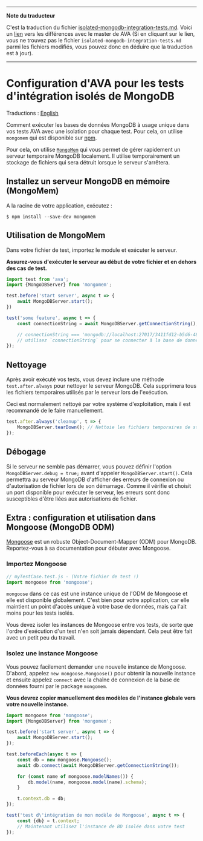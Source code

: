 ___
**Note du traducteur**

C'est la traduction du fichier [isolated-mongodb-integration-tests.md](https://github.com/avajs/ava/blob/master/docs/recipes/isolated-mongodb-integration-tests.md). Voici un [lien](https://github.com/avajs/ava/compare/0b4707181cf03dae1934d35c77102ba8e2618a03...master#diff-fa5b24a10aa6bb9abd440902e222e84c) vers les différences avec le master de AVA (Si en cliquant sur le lien, vous ne trouvez pas le fichier `isolated-mongodb-integration-tests.md` parmi les fichiers modifiés, vous pouvez donc en déduire que la traduction est à jour).
___
# Configuration d'AVA pour les tests d'intégration isolés de MongoDB

Traductions : [English](https://github.com/avajs/ava/blob/master/docs/recipes/isolated-mongodb-integration-tests.md)

Comment exécuter les bases de données MongoDB à usage unique dans vos tests AVA avec une isolation pour chaque test. Pour cela, on utilise `mongomem` qui est disponible sur [npm](https://www.npmjs.com/package/mongomem).

Pour cela, on utilise [`MongoMem`](https://github.com/CImrie/mongomem) qui vous permet de gérer rapidement un serveur temporaire MongoDB localement. Il utilise temporairement un stockage de fichiers qui sera détruit lorsque le serveur s'arrêtera.


## Installez un serveur MongoDB en mémoire (MongoMem)

A la racine de votre application, exécutez :

```console
$ npm install --save-dev mongomem
```


## Utilisation de MongoMem

Dans votre fichier de test, importez le module et exécuter le serveur.
 
**Assurez-vous d'exécuter le serveur au début de votre fichier et en dehors des cas de test.**

```js
import test from 'ava';
import {MongoDBServer} from 'mongomem';

test.before('start server', async t => {
	await MongoDBServer.start();
})

test('some feature', async t => {
	const connectionString = await MongoDBServer.getConnectionString();

	// connectionString === 'mongodb://localhost:27017/3411fd12-b5d6-4860-854c-5bbdb011cb93'
	// utilisez `connectionString` pour se connecter à la base de données avec un client de votre choix. Regardez ci-dessous pour une utilisation avec Mongoose.
});
```


## Nettoyage

Après avoir exécuté vos tests, vous devez inclure une méthode `test.after.always` pour nettoyer le serveur MongoDB. Cela supprimera tous les fichiers temporaires utilisés par le serveur lors de l'exécution.

Ceci est normalement nettoyé par votre système d'exploitation, mais il est recommandé de le faire manuellement.

```js
test.after.always('cleanup', t => {
	MongoDBServer.tearDown(); // Nettoie les fichiers temporaires de stockage
});
```


## Débogage

Si le serveur ne semble pas démarrer, vous pouvez définir l'option `MongoDBServer.debug = true;` avant d'appeler `MongoDBServer.start()`. Cela permettra au serveur MongoDB d'afficher des erreurs de connexion ou d'autorisation de fichier lors de son démarrage. Comme il vérifie et choisit un port disponible pour exécuter le serveur, les erreurs sont donc susceptibles d'être liées aux autorisations de fichier.


## Extra : configuration et utilisation dans Mongoose (MongoDB ODM)

[Mongoose](http://mongoosejs.com) est un robuste Object-Document-Mapper (ODM) pour MongoDB. Reportez-vous à sa documentation pour débuter avec Mongoose.

### Importez Mongoose

```javascript
// myTestCase.test.js - (Votre fichier de test !)
import mongoose from 'mongoose';
```

`mongoose` dans ce cas est une instance unique de l'ODM de Mongoose et elle est disponible globalement. C'est bien pour votre application, car elle maintient un point d'accès unique à votre base de données, mais ça l'ait moins pour les tests isolés.

Vous devez isoler les instances de Mongoose entre vos tests, de sorte que l'ordre d'exécution d'un test n'en soit jamais dépendant. Cela peut être fait avec un petit peu du travail.

### Isolez une instance Mongoose

Vous pouvez facilement demander une nouvelle instance de Mongoose. D'abord, appelez `new mongoose.Mongoose()` pour obtenir la nouvelle instance et ensuite appelez `connect` avec la chaîne de connexion de la base de données fourni par le package `mongomem`.

**Vous devrez copier manuellement des modèles de l'instance globale vers votre nouvelle instance.**

```js
import mongoose from 'mongoose';
import {MongoDBServer} from 'mongomem';

test.before('start server', async t => {
	await MongoDBServer.start();
});

test.beforeEach(async t => {
	const db = new mongoose.Mongoose();
	await db.connect(await MongoDBServer.getConnectionString());

	for (const name of mongoose.modelNames()) {
		db.model(name, mongoose.model(name).schema);
	}

	t.context.db = db;
});

test('test d\'intégration de mon modèle de Mongoose', async t => {
	const {db} = t.context;
	// Maintenant utilisez l'instance de BD isolée dans votre test
});
```
